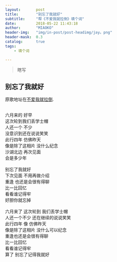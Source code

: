 ```yaml
---
layout:       post
title:        "别忘了我就好"
subtitle:     "帮《不爱我就拉倒》填个词"
date:         2018-05-22 11:43:18
author:       "MIAOKO"
header-img:   "img/in-post/post-headimg/jay。png"
header-mask:  0.3
catalog:      true
tags:
    - 填个词

---
```


> 瞎写


## 别忘了我就好

原歌地址在[不爱我就拉倒](https://y.qq.com/n/yqq/song/0031TAKo0095np.html?ADTAG=baiduald&play=1).

<br>六月来的 好早
<br>这次轮到我们丢学士帽
<br>人还一个 不少
<br>没意识到还在说说笑笑
<br>此行四年 仿佛昨天
<br>像是除了这相片 没什么纪念
<br>沙湖北边 再次见面
<br>会是多少年
<br/>
<br>别忘了我就好
<br>下次见面 不用再做介绍
<br>重逢 也还是会很有得聊
<br>比一比回忆
<br>看看谁记得牢
<br>好胆你就忘掉
<br/>
<br>六月来了 这次轮到 我们丢学士帽
<br>人还一个不少 还在继续的说说笑笑
<br>此行四年 像 仿佛昨天
<br>像是除了这相片 没什么可以纪念
<br>重逢也还是会很有得聊
<br>比一比回忆
<br>看看谁记得牢
<br>算了 别忘了记得我就好

